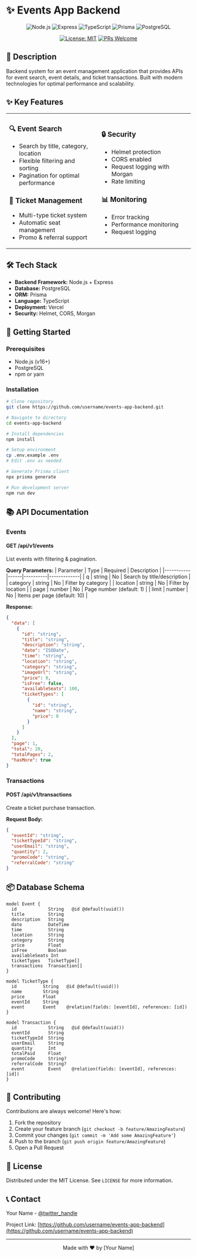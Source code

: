 # ✨ Events App Backend

<div align="center">

![Node.js](https://img.shields.io/badge/Node.js-339933?style=for-the-badge&logo=nodedotjs&logoColor=white)
![Express](https://img.shields.io/badge/Express-000000?style=for-the-badge&logo=express&logoColor=white)
![TypeScript](https://img.shields.io/badge/TypeScript-007ACC?style=for-the-badge&logo=typescript&logoColor=white)
![Prisma](https://img.shields.io/badge/Prisma-2D3748?style=for-the-badge&logo=prisma&logoColor=white)
![PostgreSQL](https://img.shields.io/badge/PostgreSQL-316192?style=for-the-badge&logo=postgresql&logoColor=white)

[![License: MIT](https://img.shields.io/badge/License-MIT-yellow.svg?style=for-the-badge)](https://opensource.org/licenses/MIT)
[![PRs Welcome](https://img.shields.io/badge/PRs-welcome-brightgreen.svg?style=for-the-badge)](http://makeapullrequest.com)

</div>

## 📝 Description

Backend system for an event management application that provides APIs for event search, event details, and ticket transactions. Built with modern technologies for optimal performance and scalability.

## ✨ Key Features

<table>
<tr>
<td width="50%">

### 🔍 Event Search
- Search by title, category, location
- Flexible filtering and sorting
- Pagination for optimal performance

### 🎫 Ticket Management
- Multi-type ticket system
- Automatic seat management
- Promo & referral support

</td>
<td width="50%">

### 🔒 Security
- Helmet protection
- CORS enabled
- Request logging with Morgan
- Rate limiting

### 📊 Monitoring
- Error tracking
- Performance monitoring
- Request logging

</td>
</tr>
</table>

## 🛠️ Tech Stack

- **Backend Framework:** Node.js + Express
- **Database:** PostgreSQL
- **ORM:** Prisma
- **Language:** TypeScript
- **Deployment:** Vercel
- **Security:** Helmet, CORS, Morgan

## 🚀 Getting Started

### Prerequisites
- Node.js (v16+)
- PostgreSQL
- npm or yarn

### Installation

```bash
# Clone repository
git clone https://github.com/username/events-app-backend.git

# Navigate to directory
cd events-app-backend

# Install dependencies
npm install

# Setup environment
cp .env.example .env
# Edit .env as needed

# Generate Prisma client
npx prisma generate

# Run development server
npm run dev
```

## 📚 API Documentation

### Events

#### GET /api/v1/events
List events with filtering & pagination.

**Query Parameters:**
| Parameter | Type | Required | Description |
|-----------|------|----------|-------------|
| q | string | No | Search by title/description |
| category | string | No | Filter by category |
| location | string | No | Filter by location |
| page | number | No | Page number (default: 1) |
| limit | number | No | Items per page (default: 10) |

**Response:**
```json
{
  "data": [
    {
      "id": "string",
      "title": "string",
      "description": "string",
      "date": "ISODate",
      "time": "string",
      "location": "string",
      "category": "string",
      "imageUrl": "string",
      "price": 0,
      "isFree": false,
      "availableSeats": 100,
      "ticketTypes": [
        {
          "id": "string",
          "name": "string",
          "price": 0
        }
      ]
    }
  ],
  "page": 1,
  "total": 20,
  "totalPages": 2,
  "hasMore": true
}
```

### Transactions

#### POST /api/v1/transactions
Create a ticket purchase transaction.

**Request Body:**
```json
{
  "eventId": "string",
  "ticketTypeId": "string",
  "userEmail": "string",
  "quantity": 2,
  "promoCode": "string",
  "referralCode": "string"
}
```

## 📦 Database Schema

```prisma
model Event {
  id            String   @id @default(uuid())
  title         String
  description   String
  date          DateTime
  time          String
  location      String
  category      String
  price         Float
  isFree        Boolean
  availableSeats Int
  ticketTypes   TicketType[]
  transactions  Transaction[]
}

model TicketType {
  id          String   @id @default(uuid())
  name        String
  price       Float
  eventId     String
  event       Event    @relation(fields: [eventId], references: [id])
}

model Transaction {
  id            String   @id @default(uuid())
  eventId       String
  ticketTypeId  String
  userEmail     String
  quantity      Int
  totalPaid     Float
  promoCode     String?
  referralCode  String?
  event         Event    @relation(fields: [eventId], references: [id])
}
```

## 🤝 Contributing

Contributions are always welcome! Here's how:

1. Fork the repository
2. Create your feature branch (`git checkout -b feature/AmazingFeature`)
3. Commit your changes (`git commit -m 'Add some AmazingFeature'`)
4. Push to the branch (`git push origin feature/AmazingFeature`)
5. Open a Pull Request

## 📄 License

Distributed under the MIT License. See `LICENSE` for more information.

## 📞 Contact

Your Name - [@twitter_handle](https://twitter.com/twitter_handle)

Project Link: [https://github.com/username/events-app-backend](https://github.com/username/events-app-backend)

---

<div align="center">
Made with ❤️ by [Your Name]
</div> 